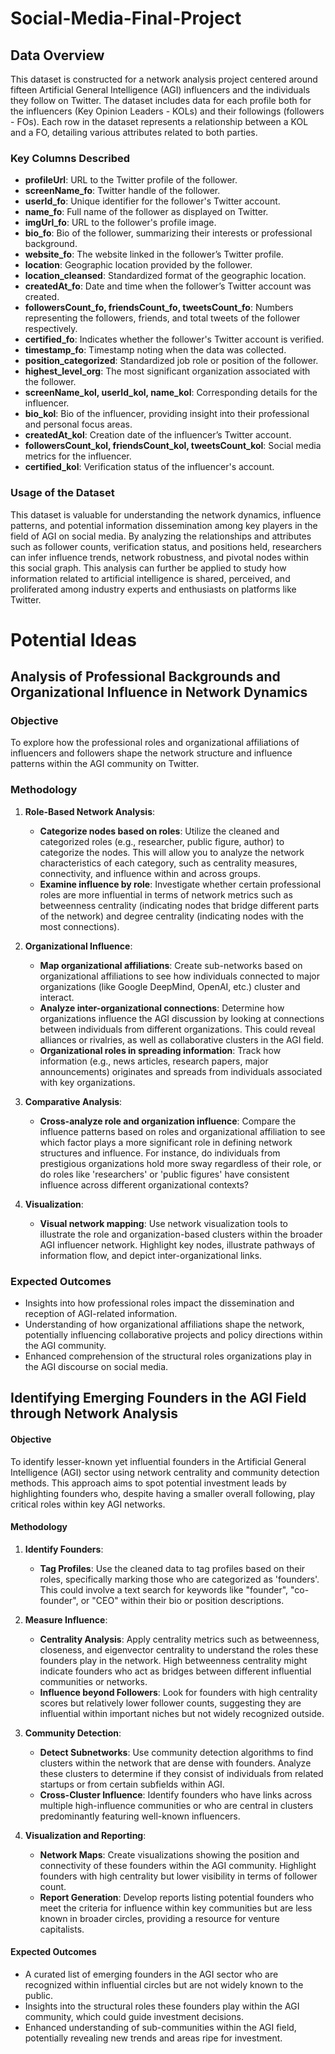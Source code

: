 # Social-Media-Final-Project
## Data Overview

This dataset is constructed for a network analysis project centered around fifteen Artificial General Intelligence (AGI) influencers and the individuals they follow on Twitter. The dataset includes data for each profile both for the influencers (Key Opinion Leaders - KOLs) and their followings (followers - FOs). Each row in the dataset represents a relationship between a KOL and a FO, detailing various attributes related to both parties.

### Key Columns Described

- **profileUrl**: URL to the Twitter profile of the follower.
- **screenName_fo**: Twitter handle of the follower.
- **userId_fo**: Unique identifier for the follower's Twitter account.
- **name_fo**: Full name of the follower as displayed on Twitter.
- **imgUrl_fo**: URL to the follower's profile image.
- **bio_fo**: Bio of the follower, summarizing their interests or professional background.
- **website_fo**: The website linked in the follower’s Twitter profile.
- **location**: Geographic location provided by the follower.
- **location_cleansed**: Standardized format of the geographic location.
- **createdAt_fo**: Date and time when the follower’s Twitter account was created.
- **followersCount_fo, friendsCount_fo, tweetsCount_fo**: Numbers representing the followers, friends, and total tweets of the follower respectively.
- **certified_fo**: Indicates whether the follower's Twitter account is verified.
- **timestamp_fo**: Timestamp noting when the data was collected.
- **position_categorized**: Standardized job role or position of the follower.
- **highest_level_org**: The most significant organization associated with the follower.
- **screenName_kol, userId_kol, name_kol**: Corresponding details for the influencer.
- **bio_kol**: Bio of the influencer, providing insight into their professional and personal focus areas.
- **createdAt_kol**: Creation date of the influencer’s Twitter account.
- **followersCount_kol, friendsCount_kol, tweetsCount_kol**: Social media metrics for the influencer.
- **certified_kol**: Verification status of the influencer's account.

### Usage of the Dataset

This dataset is valuable for understanding the network dynamics, influence patterns, and potential information dissemination among key players in the field of AGI on social media. By analyzing the relationships and attributes such as follower counts, verification status, and positions held, researchers can infer influence trends, network robustness, and pivotal nodes within this social graph. This analysis can further be applied to study how information related to artificial intelligence is shared, perceived, and proliferated among industry experts and enthusiasts on platforms like Twitter.


# Potential Ideas

## Analysis of Professional Backgrounds and Organizational Influence in Network Dynamics

### Objective
To explore how the professional roles and organizational affiliations of influencers and followers shape the network structure and influence patterns within the AGI community on Twitter.

### Methodology
1. **Role-Based Network Analysis**:
   - **Categorize nodes based on roles**: Utilize the cleaned and categorized roles (e.g., researcher, public figure, author) to categorize the nodes. This will allow you to analyze the network characteristics of each category, such as centrality measures, connectivity, and influence within and across groups.
   - **Examine influence by role**: Investigate whether certain professional roles are more influential in terms of network metrics such as betweenness centrality (indicating nodes that bridge different parts of the network) and degree centrality (indicating nodes with the most connections).

2. **Organizational Influence**:
   - **Map organizational affiliations**: Create sub-networks based on organizational affiliations to see how individuals connected to major organizations (like Google DeepMind, OpenAI, etc.) cluster and interact.
   - **Analyze inter-organizational connections**: Determine how organizations influence the AGI discussion by looking at connections between individuals from different organizations. This could reveal alliances or rivalries, as well as collaborative clusters in the AGI field.
   - **Organizational roles in spreading information**: Track how information (e.g., news articles, research papers, major announcements) originates and spreads from individuals associated with key organizations.

3. **Comparative Analysis**:
   - **Cross-analyze role and organization influence**: Compare the influence patterns based on roles and organizational affiliation to see which factor plays a more significant role in defining network structures and influence. For instance, do individuals from prestigious organizations hold more sway regardless of their role, or do roles like 'researchers' or 'public figures' have consistent influence across different organizational contexts?

4. **Visualization**:
   - **Visual network mapping**: Use network visualization tools to illustrate the role and organization-based clusters within the broader AGI influencer network. Highlight key nodes, illustrate pathways of information flow, and depict inter-organizational links.

### Expected Outcomes
- Insights into how professional roles impact the dissemination and reception of AGI-related information.
- Understanding of how organizational affiliations shape the network, potentially influencing collaborative projects and policy directions within the AGI community.
- Enhanced comprehension of the structural roles organizations play in the AGI discourse on social media.


## Identifying Emerging Founders in the AGI Field through Network Analysis

#### Objective
To identify lesser-known yet influential founders in the Artificial General Intelligence (AGI) sector using network centrality and community detection methods. This approach aims to spot potential investment leads by highlighting founders who, despite having a smaller overall following, play critical roles within key AGI networks.

#### Methodology
1. **Identify Founders**:
   - **Tag Profiles**: Use the cleaned data to tag profiles based on their roles, specifically marking those who are categorized as 'founders'. This could involve a text search for keywords like "founder", "co-founder", or "CEO" within their bio or position descriptions.

2. **Measure Influence**:
   - **Centrality Analysis**: Apply centrality metrics such as betweenness, closeness, and eigenvector centrality to understand the roles these founders play in the network. High betweenness centrality might indicate founders who act as bridges between different influential communities or networks.
   - **Influence beyond Followers**: Look for founders with high centrality scores but relatively lower follower counts, suggesting they are influential within important niches but not widely recognized outside.

3. **Community Detection**:
   - **Detect Subnetworks**: Use community detection algorithms to find clusters within the network that are dense with founders. Analyze these clusters to determine if they consist of individuals from related startups or from certain subfields within AGI.
   - **Cross-Cluster Influence**: Identify founders who have links across multiple high-influence communities or who are central in clusters predominantly featuring well-known influencers.

4. **Visualization and Reporting**:
   - **Network Maps**: Create visualizations showing the position and connectivity of these founders within the AGI community. Highlight founders with high centrality but lower visibility in terms of follower count.
   - **Report Generation**: Develop reports listing potential founders who meet the criteria for influence within key communities but are less known in broader circles, providing a resource for venture capitalists.

#### Expected Outcomes
- A curated list of emerging founders in the AGI sector who are recognized within influential circles but are not widely known to the public.
- Insights into the structural roles these founders play within the AGI community, which could guide investment decisions.
- Enhanced understanding of sub-communities within the AGI field, potentially revealing new trends and areas ripe for investment.